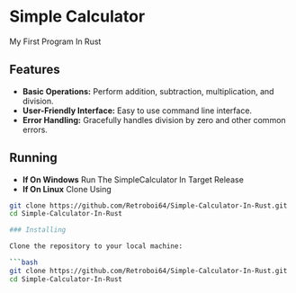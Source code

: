 # Simple Calculator
 My First Program In Rust

## Features

- **Basic Operations:** Perform addition, subtraction, multiplication, and division.
- **User-Friendly Interface:** Easy to use command line interface.
- **Error Handling:** Gracefully handles division by zero and other common errors.

## Running 

- **If On Windows** Run The SimpleCalculator In Target Release
- **If On Linux** Clone Using
  
```bash
git clone https://github.com/Retroboi64/Simple-Calculator-In-Rust.git
cd Simple-Calculator-In-Rust

### Installing

Clone the repository to your local machine:

```bash
git clone https://github.com/Retroboi64/Simple-Calculator-In-Rust.git
cd Simple-Calculator-In-Rust
